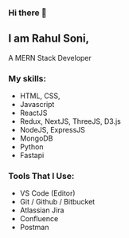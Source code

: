 ### Hi there 👋

## I am **Rahul Soni**,

A MERN Stack Developer

### My skills:

- HTML, CSS, 
- Javascript
- ReactJS
- Redux, NextJS, ThreeJS, D3.js
- NodeJS, ExpressJS
- MongoDB
- Python
- Fastapi

### Tools That I Use:

- VS Code (Editor)
- Git / Github / Bitbucket
- Atlassian Jira
- Confluence
- Postman

